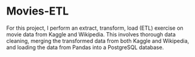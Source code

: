 # Movies-ETL
For this project, I perform an extract, transform, load (ETL) exercise on movie data from Kaggle and Wikipedia. This involves thorough data cleaning, merging the transformed data from both Kaggle and Wikipedia, and loading the data from Pandas into a PostgreSQL database.
